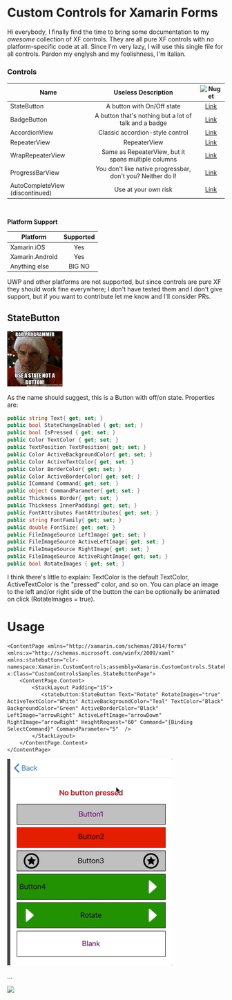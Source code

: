# Custom Controls for Xamarin Forms
Hi everybody, I finally find the time to bring some documentation to my *awesome* collection of XF controls. They are all pure XF controls with no platform-specific code at all. Since I'm very lazy, I will use this single file for all controls. Pardon my englysh and my foolishness, I'm italian. 


### Controls
|Name|Useless Description|![Nuget](https://store-images.s-microsoft.com/image/apps.53276.9007199266443154.fbfda976-36bb-40e5-9276-b7514989bdbf.37ea27d4-7997-4adc-be49-1d3ff1d32d79?w=50&h=50&q=60)|
| ------------------- | :-----------: | :------------------: |
|StateButton|A button with On/Off state|[Link](https://www.nuget.org/packages/Xamarin.CustomControls.StateButton/)
|BadgeButton|A button that's nothing but a lot of talk and a badge|[Link](https://www.nuget.org/packages/Xamarin.CustomControls.StateButton/)
|AccordionView|Classic accordion-style control|[Link](https://www.nuget.org/packages/Xamarin.CustomControls.AccordionView/)
|RepeaterView|RepeaterView|[Link](https://www.nuget.org/packages/Xamarin.CustomControls.RepeaterView/)
|WrapRepeaterView|Same as RepeaterView, but it spans multiple columns |[Link](https://www.nuget.org/packages/Xamarin.CustomControls.WrapRepeaterView/)
|ProgressBarView|You don't like native progressbar, don't you? Neither do I!|[Link](https://www.nuget.org/packages/Xamarin.CustomControls.RepeaterView/)
|AutoCompleteView (discontinued)|Use at your own risk|[Link](https://www.nuget.org/packages/Xamarin.CustomControls.AutoCompleteView/)
<br />

**Platform Support**

|Platform|Supported| 
| ------------------- | :-----------: | 
|Xamarin.iOS|Yes| 
|Xamarin.Android|Yes| 
|Anything else|BIG NO| 


UWP and other platforms are not supported, but since controls are pure XF they should work fine everywhere; I don't have tested them and I don't give support, but if you want to contribute let me know and I'll consider PRs. 


## StateButton
![](https://raw.githubusercontent.com/DottorPagliaccius/Xamarin-Custom-Controls/master/art/StateButtonIcon.png)

As the name should suggest, this is a Button with off/on state. Properties are:

``` csharp
public string Text{ get; set; }
public bool StateChangeEnabled { get; set; } 
public bool IsPressed { get; set; }
public Color TextColor { get; set; }
public TextPosition TextPosition{ get; set; }
public Color ActiveBackgroundColor{ get; set; }
public Color ActiveTextColor{ get; set; }
public Color BorderColor{ get; set; }
public Color ActiveBorderColor{ get; set; }
public ICommand Command{ get; set; }
public object CommandParameter{ get; set; }
public Thickness Border{ get; set; }
public Thickness InnerPadding{ get; set; }
public FontAttributes FontAttributes{ get; set; }
public string FontFamily{ get; set; }
public double FontSize{ get; set; }
public FileImageSource LeftImage{ get; set; }
public FileImageSource ActiveLeftImage{ get; set; }
public FileImageSource RightImage{ get; set; }
public FileImageSource ActiveRightImage{ get; set; }
public bool RotateImages { get; set; } 
```
I think there's little to explain: TextColor is the default TextColor, ActiveTextColor is the "pressed" color, and so on. You can place an image to the left and/or right side of the button the can be optionally be animated on click (RotateImages = true).


# Usage

``` xaml
<ContentPage xmlns="http://xamarin.com/schemas/2014/forms" xmlns:x="http://schemas.microsoft.com/winfx/2009/xaml" xmlns:statebutton="clr-namespace:Xamarin.CustomControls;assembly=Xamarin.CustomControls.StateButton" x:Class="CustomControlsSamples.StateButtonPage">
    <ContentPage.Content>
        <StackLayout Padding="15">
           <statebutton:StateButton Text="Rotate" RotateImages="true" ActiveTextColor="White" ActiveBackgroundColor="Teal" TextColor="Black" BackgroundColor="Green" ActiveBorderColor="Black" LeftImage="arrowRight" ActiveLeftImage="arrowDown" RightImage="arrowRight" HeightRequest="60" Command="{Binding SelectCommand}" CommandParameter="5"  />
        </StackLayout>
    </ContentPage.Content>
</ContentPage>
```

![](https://raw.githubusercontent.com/DottorPagliaccius/Xamarin-Custom-Controls/master/art/gifs/statebutton.gif)

...

![](https://storage.googleapis.com/ttrinity/_img/product/26/26201/1522606/design_img_f_1522606_s.png)

